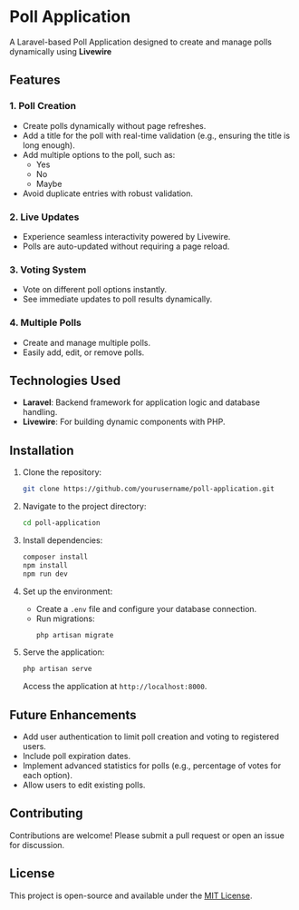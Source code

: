 # Poll Application

A Laravel-based Poll Application designed to create and manage polls dynamically using **Livewire**
## Features

### 1. **Poll Creation**
   - Create polls dynamically without page refreshes.
   - Add a title for the poll with real-time validation (e.g., ensuring the title is long enough).
   - Add multiple options to the poll, such as:
     - Yes
     - No
     - Maybe
   - Avoid duplicate entries with robust validation.

### 2. **Live Updates**
   - Experience seamless interactivity powered by Livewire.
   - Polls are auto-updated without requiring a page reload.

### 3. **Voting System**
   - Vote on different poll options instantly.
   - See immediate updates to poll results dynamically.

### 4. **Multiple Polls**
   - Create and manage multiple polls.
   - Easily add, edit, or remove polls.

## Technologies Used

- **Laravel**: Backend framework for application logic and database handling.
- **Livewire**: For building dynamic components with PHP.

## Installation

1. Clone the repository:
   ```bash
   git clone https://github.com/yourusername/poll-application.git
   ```

2. Navigate to the project directory:
   ```bash
   cd poll-application
   ```

3. Install dependencies:
   ```bash
   composer install
   npm install
   npm run dev
   ```

4. Set up the environment:
   - Create a `.env` file and configure your database connection.
   - Run migrations:
     ```bash
     php artisan migrate
     ```

5. Serve the application:
   ```bash
   php artisan serve
   ```
   Access the application at `http://localhost:8000`.

## Future Enhancements

- Add user authentication to limit poll creation and voting to registered users.
- Include poll expiration dates.
- Implement advanced statistics for polls (e.g., percentage of votes for each option).
- Allow users to edit existing polls.

## Contributing
Contributions are welcome! Please submit a pull request or open an issue for discussion.

## License
This project is open-source and available under the [MIT License](LICENSE).

